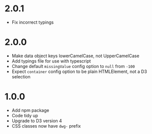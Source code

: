 # 2.0.1

- Fix incorrect typings

# 2.0.0

- Make data object keys lowerCamelCase, not UpperCamelCase
- Add typings file for use with typescript
- Change default `missingValue` config option to `null` from `-100`
- Expect `container` config option to be plain HTMLElement, not a D3 selection

# 1.0.0

- Add npm package
- Code tidy up
- Upgrade to D3 version 4
- CSS classes now have `dwg-` prefix